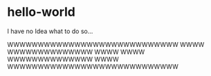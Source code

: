 # hello-world

I have no Idea what to do so...

WWWWWWWWWWWWWWWWWWWWWWWWWWWW
WWWW   WWWWWWWWWWWWWW   WWWW
WWWW   WWWWWWWWWWWWWW   WWWW
WWWWWWWWWWWWWWWWWWWWWWWWWWWW
